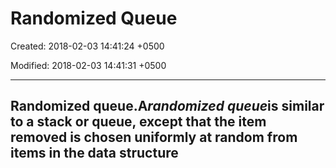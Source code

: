# Randomized Queue

Created: 2018-02-03 14:41:24 +0500

Modified: 2018-02-03 14:41:31 +0500

---

## Randomized queue.A*randomized queue*is similar to a stack or queue, except that the item removed is chosen uniformly at random from items in the data structure
